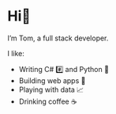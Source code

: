# Hi👋 

I’m Tom, a full stack developer.

I like:
- Writing C# #️⃣ and Python 🐍
- Building web apps 🔨
- Playing with data 📈
- Drinking coffee ☕
